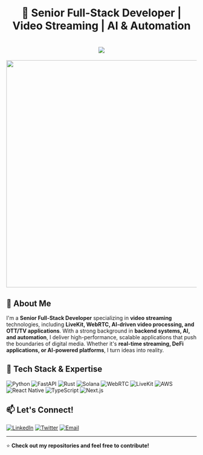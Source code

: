 <!--
## Hi there 👋
**blackeagle273/blackeagle273** is a ✨ _special_ ✨ repository because its `README.md` (this file) appears on your GitHub profile.

Here are some ideas to get you started:

- 🔭 I’m currently working on ...
- 🌱 I’m currently learning ...
- 👯 I’m looking to collaborate on ...
- 🤔 I’m looking for help with ...
- 💬 Ask me about ...
- 📫 How to reach me: ...
- 😄 Pronouns: ...
- ⚡ Fun fact: ...
-->
<h1 align="center">🚀 Senior Full-Stack Developer | Video Streaming | AI & Automation </h1>

<p align="center">
  <h1 align="center">
    <img src="https://readme-typing-svg.herokuapp.com?size=28&color=00BFFF&width=600&lines=Senior+Full-Stack+Developer;Expert+in+Video+Streaming+%26+AI;LiveKit+%7C+WebRTC+%7C+Python+%7C+Rust;Scaling+High-Performance+Applications">
  </h1>
  <img src="https://media.giphy.com/media/qgQUggAC3Pfv687qPC/giphy.gif" width="600">
</p>

## 👋 About Me

I'm a **Senior Full-Stack Developer** specializing in **video streaming** technologies, including **LiveKit, WebRTC, AI-driven video processing, and OTT/TV applications**. With a strong background in **backend systems, AI, and automation**, I deliver high-performance, scalable applications that push the boundaries of digital media. Whether it's **real-time streaming, DeFi applications, or AI-powered platforms**, I turn ideas into reality.

## 🚀 Tech Stack & Expertise

![Python](https://img.shields.io/badge/Python-3776AB?style=for-the-badge&logo=python&logoColor=white)
![FastAPI](https://img.shields.io/badge/FastAPI-009688?style=for-the-badge&logo=fastapi&logoColor=white)
![Rust](https://img.shields.io/badge/Rust-000000?style=for-the-badge&logo=rust&logoColor=white)
![Solana](https://img.shields.io/badge/Solana-00FF9C?style=for-the-badge&logo=solana&logoColor=white)
![WebRTC](https://img.shields.io/badge/WebRTC-333333?style=for-the-badge&logo=webrtc&logoColor=white)
![LiveKit](https://img.shields.io/badge/LiveKit-FF4081?style=for-the-badge&logo=livekit&logoColor=white)
![AWS](https://img.shields.io/badge/AWS-232F3E?style=for-the-badge&logo=amazonaws&logoColor=white)
![React Native](https://img.shields.io/badge/React_Native-61DAFB?style=for-the-badge&logo=react&logoColor=black)
![TypeScript](https://img.shields.io/badge/TypeScript-007ACC?style=for-the-badge&logo=typescript&logoColor=white)
![Next.js](https://img.shields.io/badge/Next.js-000000?style=for-the-badge&logo=nextdotjs&logoColor=white)

## 📫 Let's Connect!

[![LinkedIn](https://img.shields.io/badge/LinkedIn-0077B5?style=for-the-badge&logo=linkedin&logoColor=white)](https://linkedin.com/in/YOUR_LINKEDIN)
[![Twitter](https://img.shields.io/badge/Twitter-1DA1F2?style=for-the-badge&logo=twitter&logoColor=white)](https://twitter.com/YOUR_TWITTER)
[![Email](https://img.shields.io/badge/Email-D14836?style=for-the-badge&logo=gmail&logoColor=white)](mailto:be3830072@gmail.com)

---

⭐ **Check out my repositories and feel free to contribute!**